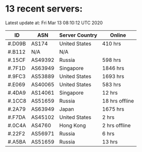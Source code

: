# 13 recent servers:

Latest update at: Fri Mar 13 08:10:12 UTC 2020

| ID | ASN | Server Country | Online |
| -- | --- | -------------- | ------ |
| #.D09B | AS174 | United States | 410 hrs |
| #.B112 | N/A | N/A | |
| #.15CF | AS49392 | Russia | 598 hrs |
| #.7F1D | AS63949 | Singapore | 1846 hrs |
| #.9FC3 | AS53889 | United States | 1693 hrs |
| #.E069 | AS40065 | United States | 583 hrs |
| #.4DA9 | AS14061 | Singapore | 12 hrs |
| #.1CC8 | AS51659 | Russia | 18 hrs offline |
| #.2A79 | AS63949 | Japan | 1675 hrs |
| #.F7DA | AS45102 | United States | 2 hrs |
| #.0C4A | AS4760 | Hong Kong | 2 hrs offline |
| #.22F2 | AS56971 | Russia | 6 hrs |
| #.A5BA | AS51659 | Russia | 13 hrs |

